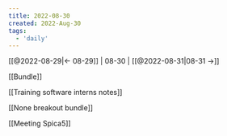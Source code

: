 ```yaml
---
title: 2022-08-30
created: 2022-Aug-30
tags:
  - 'daily'
---
```


[[@2022-08-29|<- 08-29]] | 08-30 | [[@2022-08-31|08-31 ->]]

[[Bundle]]

[[Training software interns notes]]

[[None breakout bundle]]

[[Meeting Spica5]]